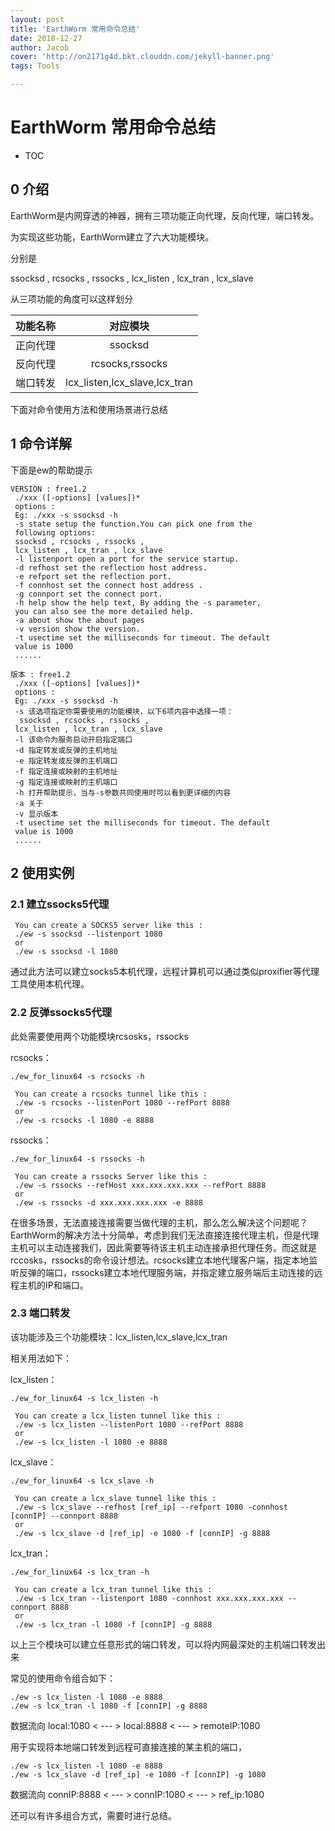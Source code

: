 ```yaml
---
layout: post
title: 'EarthWorm 常用命令总结'
date: 2018-12-27
author: Jacob
cover: 'http://on2171g4d.bkt.clouddn.com/jekyll-banner.png'
tags: Tools

---
```


# EarthWorm 常用命令总结

* TOC

## 0 介绍

EarthWorm是内网穿透的神器，拥有三项功能正向代理，反向代理，端口转发。

为实现这些功能，EarthWorm建立了六大功能模块。

分别是

ssocksd , rcsocks , rssocks , 
 lcx_listen , lcx_tran , lcx_slave

从三项功能的角度可以这样划分

| 功能名称 |           对应模块            |
| :------: | :---------------------------: |
| 正向代理 |            ssocksd            |
| 反向代理 |        rcsocks,rssocks        |
| 端口转发 | lcx_listen,lcx_slave,lcx_tran |

下面对命令使用方法和使用场景进行总结

## 1 命令详解

下面是ew的帮助提示

```shell
VERSION : free1.2 
 ./xxx ([-options] [values])*
 options :
 Eg: ./xxx -s ssocksd -h 
 -s state setup the function.You can pick one from the 
 following options:
 ssocksd , rcsocks , rssocks , 
 lcx_listen , lcx_tran , lcx_slave
 -l listenport open a port for the service startup.
 -d refhost set the reflection host address.
 -e refport set the reflection port.
 -f connhost set the connect host address .
 -g connport set the connect port.
 -h help show the help text, By adding the -s parameter,
 you can also see the more detailed help.
 -a about show the about pages
 -v version show the version. 
 -t usectime set the milliseconds for timeout. The default 
 value is 1000 
 ......
```



```shell
版本 : free1.2 
 ./xxx ([-options] [values])*
 options :
 Eg: ./xxx -s ssocksd -h 
 -s 该选项指定你需要使用的功能模块，以下6项内容中选择一项：
  ssocksd , rcsocks , rssocks , 
 lcx_listen , lcx_tran , lcx_slave
 -l 该命令为服务启动开启指定端口
 -d 指定转发或反弹的主机地址
 -e 指定转发或反弹的主机端口
 -f 指定连接或映射的主机地址
 -g 指定连接或映射的主机端口
 -h 打开帮助提示，当与-s参数共同使用时可以看到更详细的内容
 -a 关于
 -v 显示版本 
 -t usectime set the milliseconds for timeout. The default 
 value is 1000 
 ......
```

## 2 使用实例

### 2.1 建立ssocks5代理

```shell
 You can create a SOCKS5 server like this : 
 ./ew -s ssocksd --listenport 1080
 or 
 ./ew -s ssocksd -l 1080
```

通过此方法可以建立socks5本机代理，远程计算机可以通过类似proxifier等代理工具使用本机代理。

### 2.2 反弹ssocks5代理

此处需要使用两个功能模块rcsosks，rssocks

rcsocks：

```shell
./ew_for_linux64 -s rcsocks -h 

 You can create a rcsocks tunnel like this : 
 ./ew -s rcsocks --listenPort 1080 --refPort 8888
 or 
 ./ew -s rcsocks -l 1080 -e 8888
```

rssocks：

```shell
./ew_for_linux64 -s rssocks -h

 You can create a rssocks Server like this : 
 ./ew -s rssocks --refHost xxx.xxx.xxx.xxx --refPort 8888
 or 
 ./ew -s rssocks -d xxx.xxx.xxx.xxx -e 8888
```

在很多场景，无法直接连接需要当做代理的主机，那么怎么解决这个问题呢？EarthWorm的解决方法十分简单，考虑到我们无法直接连接代理主机，但是代理主机可以主动连接我们，因此需要等待该主机主动连接承担代理任务。而这就是rccosks，rssocks的命令设计想法。rcsocks建立本地代理客户端，指定本地监听反弹的端口，rssocks建立本地代理服务端，并指定建立服务端后主动连接的远程主机的IP和端口。

### 2.3 端口转发

该功能涉及三个功能模块：lcx_listen,lcx_slave,lcx_tran

相关用法如下：

lcx_listen：

```shell
./ew_for_linux64 -s lcx_listen -h

 You can create a lcx_listen tunnel like this : 
 ./ew -s lcx_listen --listenPort 1080 --refPort 8888
 or 
 ./ew -s lcx_listen -l 1080 -e 8888
```



lcx_slave：

```shell
./ew_for_linux64 -s lcx_slave -h 

 You can create a lcx_slave tunnel like this : 
 ./ew -s lcx_slave --refhost [ref_ip] --refport 1080 -connhost [connIP] --connport 8888
 or 
 ./ew -s lcx_slave -d [ref_ip] -e 1080 -f [connIP] -g 8888
```



lcx_tran：

```shell
./ew_for_linux64 -s lcx_tran -h 

 You can create a lcx_tran tunnel like this : 
 ./ew -s lcx_tran --listenport 1080 -connhost xxx.xxx.xxx.xxx --connport 8888
 or 
 ./ew -s lcx_tran -l 1080 -f [connIP] -g 8888
```

以上三个模块可以建立任意形式的端口转发，可以将内网最深处的主机端口转发出来

常见的使用命令组合如下：

```shell
./ew -s lcx_listen -l 1080 -e 8888
./ew -s lcx_tran -l 1080 -f [connIP] -g 8888
```



数据流向  local:1080  < --- >  local:8888  < --- >  remoteIP:1080

用于实现将本地端口转发到远程可直接连接的某主机的端口，



```shell
./ew -s lcx_listen -l 1080 -e 8888
./ew -s lcx_slave -d [ref_ip] -e 1080 -f [connIP] -g 1080
```

数据流向  connIP:8888  < --- >  connIP:1080  < --- >  ref_ip:1080 



还可以有许多组合方式，需要时进行总结。